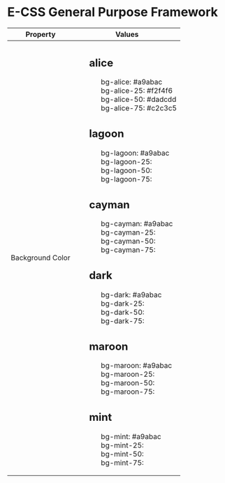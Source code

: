 <div class="full-container bg-maroon">
            <h1 class="text-center text-white">E-CSS General Purpose Framework</h1>
        </div>
        <table width="1000">
            <thead>
                <th>Property</th>
                <th> Values</th>
            </thead>
            <tbody>
                <tr>
                    <td>Background Color</td>
                    <td>
                        <ul style="list-style:none">
                            <li><h2>alice</h2>
                                <ul style="list-style:none;">
                                    <li>bg-alice: #a9abac</li>
                                    <li>bg-alice-25: #f2f4f6</li>
                                    <li>bg-alice-50: #dadcdd</li>
                                    <li>bg-alice-75: #c2c3c5</li>
                                </ul>
                            </li>
                            <li><h2>lagoon</h2>
                                <ul style="list-style:none;">
                                    <li>bg-lagoon: #a9abac</li>
                                    <li>bg-lagoon-25:<span class="colorBox" --i="#21769e"></span></li>
                                    <li>bg-lagoon-50:</li>
                                    <li>bg-lagoon-75:</li>
                                </ul>
                            </li>
                            <li class="text-align:start"><h2>cayman</h2>
                                <ul style="list-style:none;">
                                    <li>bg-cayman: #a9abac</li>
                                    <li>bg-cayman-25:<span class="colorBox" --i="#21769e"></span></li>
                                    <li>bg-cayman-50:</li>
                                    <li>bg-cayman-75:</li>
                                </ul>
                            </li>
                            <li><h2>dark</h2>
                                <ul style="list-style:none;">
                                    <li>bg-dark: #a9abac</li>
                                    <li>bg-dark-25:<span class="colorBox" --i="#21769e"></span></li>
                                    <li>bg-dark-50:</li>
                                    <li>bg-dark-75:</li>
                                </ul>
                            </li>
                            <li><h2>maroon</h2>
                                <ul style="list-style:none;">
                                    <li>bg-maroon: #a9abac</li>
                                    <li>bg-maroon-25:<span class="colorBox" --i="#21769e"></span></li>
                                    <li>bg-maroon-50:</li>
                                    <li>bg-maroon-75:</li>
                                </ul>
                            </li>
                            <li><h2>mint</h2>
                                <ul style="list-style:none;">
                                    <li>bg-mint: #a9abac</li>
                                    <li>bg-mint-25:<span class="colorBox" --i="#21769e"></span></li>
                                    <li>bg-mint-50:</li>
                                    <li>bg-mint-75:</li>
                                </ul>
                            </li>
                        </ul>
                    </td>
                </tr>
                <tr></tr>
                <tr></tr>
                <tr></tr>
                <tr></tr>
                <tr></tr>
                <tr></tr>
            </tbody>
        </table>
